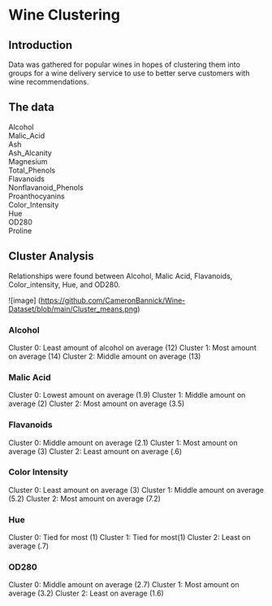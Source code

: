 # Wine Clustering 
## Introduction
Data was gathered for popular wines in hopes of clustering them into groups for a wine delivery service to use to better serve customers with wine recommendations.
## The data
Alcohol              
Malic_Acid            
Ash                   
Ash_Alcanity          
Magnesium              
Total_Phenols        
Flavanoids            
Nonflavanoid_Phenols  
Proanthocyanins       
Color_Intensity       
Hue                   
OD280                 
Proline       
## Cluster Analysis

Relationships were found between Alcohol, Malic Acid, Flavanoids, Color_intensity, Hue, and OD280.

![image] (https://github.com/CameronBannick/Wine-Dataset/blob/main/Cluster_means.png)
### Alcohol
Cluster 0: Least amount of alcohol on average (12)
Cluster 1: Most amount on average (14)
Cluster 2: Middle amount on average (13)

### Malic Acid
Cluster 0: Lowest amount on average (1.9)
Cluster 1: Middle amount on average (2)
Cluster 2: Most amount on average (3.5)

### Flavanoids
Cluster 0: Middle amount on average (2.1)
Cluster 1: Most amount on average (3)
Cluster 2: Least amount on average (.6)

### Color Intensity
Cluster 0: Least amount on average (3)
Cluster 1: Middle amount on average (5.2)
Cluster 2: Most amount on average (7.2)

### Hue
Cluster 0: Tied for most (1)
Cluster 1: Tied for most(1)
Cluster 2: Least on average (.7)

### OD280
Cluster 0: Middle amount on average (2.7)
Cluster 1: Most amount on average (3.2)
Cluster 2: Least on average (1.6)

